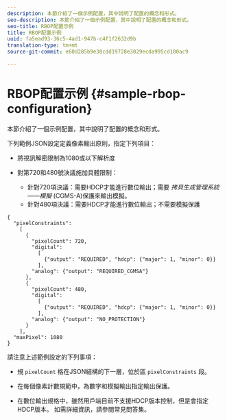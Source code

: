 ```yaml
---
description: 本節介紹了一個示例配置，其中說明了配置的概念和形式。
seo-description: 本節介紹了一個示例配置，其中說明了配置的概念和形式。
seo-title: RBOP配置示例
title: RBOP配置示例
uuid: fa5ead93-36c5-4ad1-947b-c4f1f2632d9b
translation-type: tm+mt
source-git-commit: e60d285b9e30cdd19728e3029ecda995cd100ac9

---
```



# RBOP配置示例 {#sample-rbop-configuration}

本節介紹了一個示例配置，其中說明了配置的概念和形式。

下列範例JSON設定定義像素輸出原則，指定下列項目：

* 將視訊解密限制為1080或以下解析度
* 對第720和480號決議施加具體限制：

   * 針對720項決議：需要HDCP才能進行數位輸出；需要 *拷貝生成管理系統——模擬* (CGMS-A)保護來輸出模擬。
   * 針對480項決議：需要HDCP才能進行數位輸出；不需要模擬保護

```
{ 
  "pixelConstraints":  
    [ 
      { 
        "pixelCount": 720, 
        "digital": 
          [ 
            {"output": "REQUIRED", "hdcp": {"major": 1, "minor": 0}} 
          ], 
        "analog": {"output": "REQUIRED_CGMSA"} 
      }, 
      { 
        "pixelCount": 480, 
        "digital":  
          [ 
            {"output": "REQUIRED", "hdcp": {"major": 1, "minor": 0}} 
          ], 
        "analog": {"output": "NO_PROTECTION"} 
      } 
    ], 
  "maxPixel": 1080 
}
```

請注意上述範例設定的下列事項：

* 規 `pixelCount` 格在JSON結構的下一層，位於區 `pixelConstraints` 段。

* 在每個像素計數規範中，為數字和模擬輸出指定輸出保護。
* 在數位輸出規格中，雖然用戶端目前不支援HDCP版本控制，但是會指定HDCP版本。 如需詳細資訊，請參閱常見問答集。

